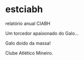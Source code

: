# estciabh
relatório anual CIABH    

Um torcedor apaixonado do Galo...

Galo doido da massa!    

Clube Atlético Mineiro.
